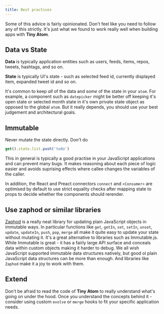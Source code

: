 ```yaml
---
title: Best practises
---
```


Some of this advice is fairly opinionated. Don't feel like you need to follow any of this strictly. It's just what we found to work really well when building apps with **Tiny Atom**.

## Data vs State

**Data** is typically application entities such as users, feeds, items, repos, tweets, hashtags, and so on.

**State** is typically UI's state - such as selected feed id, currently displayed item, expanded tweet id and so on.

It's common to keep *all* of the data and *some* of the state in your `atom`. For example, a component such as `datepicker` might be better off keeping it's open state or selected month state in it's own private state object as opposed to the global `atom`. But it really depends, you should use your best judgement and architectural goals.

## Immutable

Never mutate the state directly. Don't do

```js
get().state.list.push('todo')
```

This in general is typically a good practise in your JavaScript applications and can prevent many bugs. It makes reasoning about each piece of logic easier and avoids suprising effects where callee changes the variables of the caller. 

In addition, the React and Preact connectors `connect` and `<Consumer>` are optimised by default to use strict equality checks after mapping state to props to decide whether the components should rerender.

## Use zaphod or similar libraries

[Zaphod](https://zaphod.surge.sh/) is a really neat library for updating plain JavaScript objects in immutable ways. In particular functions like `get`, `getIn`, `set`, `setIn`, `unset`, `update`, `updateIn`, `push`, `pop`, `merge` all make it quite easy to update your state without mutating it. It's a great alternative to libraries such as Immutable.js. While Immutable is great - it has a fairly large API surface and conceals data within custom objects making it harder to debug. We all wish JavaScript supported immutable data structures natively, but good ol plain JavaScript data structures can be more than enough. And libraries like `Zaphod` make it a joy to work with them.

## Extend

Don't be afraid to read the code of **Tiny Atom** to really understand what's going on under the hood. Once you understand the concepts behind it - consider using custom `evolve` or `merge` hooks to fit your specific application needs.
